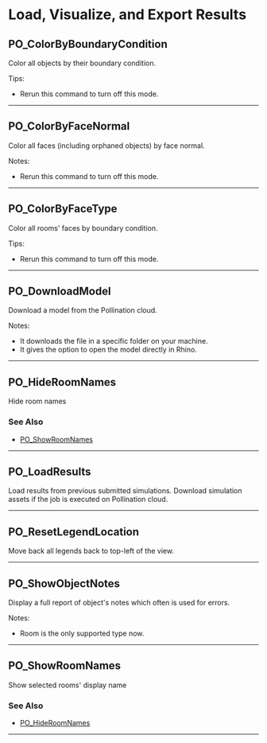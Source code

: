# Load, Visualize, and Export Results

## PO_ColorByBoundaryCondition

Color all objects by their boundary condition. 

Tips:
- Rerun this command to turn off this mode.

---

## PO_ColorByFaceNormal

Color all faces (including orphaned objects) by face normal. 

Notes:
- Rerun this command to turn off this mode.

---

## PO_ColorByFaceType

Color all rooms&apos; faces by boundary condition. 

Tips:
- Rerun this command to turn off this mode.

---

## PO_DownloadModel

Download a model from the Pollination cloud.

Notes:
- It downloads the file in a specific folder on your machine.
- It gives the option to open the model directly in Rhino.

---

## PO_HideRoomNames

Hide room names

### See Also

* [PO_ShowRoomNames](./po_showroomnames.md)

---

## PO_LoadResults

Load results from previous submitted simulations. Download simulation assets if the job is executed on Pollination cloud.

---

## PO_ResetLegendLocation

Move back all legends back to top-left of the view.

---

## PO_ShowObjectNotes

Display a full report of object&apos;s notes which often is used for errors. 

Notes:
- Room is the only supported type now.

---

## PO_ShowRoomNames

Show selected rooms&apos; display name

### See Also

* [PO_HideRoomNames](./po_hideroomnames.md)

---

